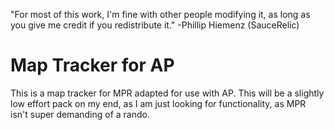 "For most of this work, I'm fine with other people modifying it, as long as you give me credit if you redistribute it."
-Phillip Hiemenz (SauceRelic)

# Map Tracker for AP

This is a map tracker for MPR adapted for use with AP.
This will be a slightly low effort pack on my end, as I am just looking for functionality, as MPR isn't super demanding of a rando.


